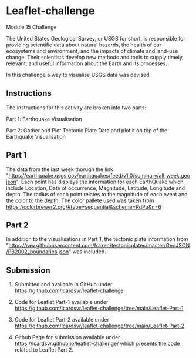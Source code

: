 # Leaflet-challenge
Module 15 Challenge

The United States Geological Survey, or USGS for short, is responsible for providing scientific data about natural hazards, the health of our ecosystems and environment, and the impacts of climate and land-use change. Their scientists develop new methods and tools to supply timely, relevant, and useful information about the Earth and its processes.

In this challenge a way to visualise USGS data was devised.

## Instructions

The instructions for this activity are broken into two parts:

Part 1: Earthquake Visualisation

Part 2: Gather and Plot Tectonic Plate Data and plot it on top of the Earthquake Visualisation

## Part 1

The data from the last week thorugh the link "https://earthquake.usgs.gov/earthquakes/feed/v1.0/summary/all_week.geojson". Each point has displays the information for each EarthQuake which include Location, Date of occurrence, Magnitude, Latitude, Longitude and depth. The radius of each point relates to the magnitude of each event and the color to the depth. The color pallete used was taken from https://colorbrewer2.org/#type=sequential&scheme=RdPu&n=6

## Part 2

In addition to the visualisations in Part 1, the tectonic plate information from "https://raw.githubusercontent.com/fraxen/tectonicplates/master/GeoJSON/PB2002_boundaries.json" was included. 


## Submission

1. Submitted and available in GitHub under https://github.com/lcardsvr/leaflet-challenge

2. Code for Leaflet Part-1 available under https://github.com/lcardsvr/leaflet-challenge/tree/main/Leaflet-Part-1

3. Code for Leaflet Part-2 available under https://github.com/lcardsvr/leaflet-challenge/tree/main/Leaflet-Part-2

4. Github Page for submission available under https://lcardsvr.github.io/leaflet-challenge/ which presents the code related to Leaflet Part 2.